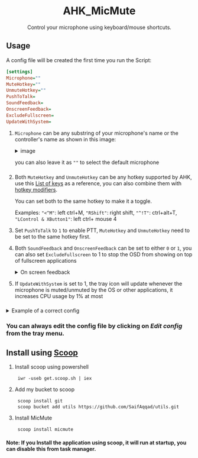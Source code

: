 <h1 align="center">
  AHK_MicMute
</h1>
<p align="center">
  Control your microphone using keyboard/mouse shortcuts.
</p>

## Usage
A config file will be created the first time you run the Script:
```ini
[settings]
Microphone=""
MuteHotkey=""
UnmuteHotkey=""
PushToTalk=
SoundFeedback=
OnscreenFeedback=
ExcludeFullscreen=
UpdateWithSystem=
```

1. `Microphone` can be any substring of your microphone's name or the controller's name as shown in this image:
   <details><summary>image</summary>

   ![](./assets/Controlpaneldialog.png)

   </details>
   
   you can also leave it as `""` to select the default microphone
### 
2. Both `MuteHotkey` and `UnmuteHotkey` can be any hotkey supported by AHK, use this [List of keys](https://www.autohotkey.com/docs/KeyList.htm) as a reference, you can also combine them with [hotkey modifiers](https://www.autohotkey.com/docs/Hotkeys.htm#Symbols).

   You can set both to the same hotkey to make it a toggle.


   Examples: `"<^M"`: left ctrl+M, `"RShift"`: right shift, `"^!T"`: ctrl+alt+T, `"LControl & XButton1"`: left ctrl+ mouse 4


3. Set `PushToTalk` to `1` to enable PTT,  `MuteHotkey` and `UnmuteHotkey` need to be set to the same hotkey first.

4. Both `SoundFeedback` and `OnscreenFeedback` can be set to either `0` or `1`, you can also set `ExcludeFullscreen` to 1 to stop the OSD from showing on top of fullscreen applications
   <details><summary>On screen feedback</summary>

   ![](./assets/OSD.gif)

   </details>
   
5. If `UpdateWithSystem` is set to 1, the tray icon will update whenever the microphone is muted/unmuted by the OS or other applications, it increases CPU usage by 1% at most

   
### 
<details><summary>Example of a correct config</summary>

```ini
[settings]
Microphone="amazonbasics"
MuteHotkey="*RShift"
UnmuteHotkey="*RShift"
PushToTalk=0
SoundFeedback=1
OnscreenFeedback=1
ExcludeFullscreen=0
UpdateWithSystem=1
```           

</details>

### You can always edit the config file by clicking on *Edit config* from the tray menu.

## Install using [Scoop](https://scoop.sh)

1. Install scoop using powershell
    
        iwr -useb get.scoop.sh | iex
2. Add my bucket to scoop
        
        scoop install git
        scoop bucket add utils https://github.com/SaifAqqad/utils.git
3. Install MicMute

        scoop install micmute

#### Note: If you Install the application using scoop, it will run at startup, you can disable this from task manager.
